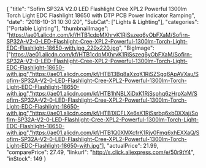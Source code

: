 {
	"title": "Sofirn SP32A V2.0 LED Flashlight Cree XPL2 Powerful 1300lm Torch Light EDC Flashlight 18650 with DTP PCB Power Indicator Ramping",
	"date": "2018-10-31 10:30:20",
	"SubCat": ["Lights & Lighting"],
	"categories": ["Portable Lighting"],
	"thumbnailImage": "https://ae01.alicdn.com/kf/HTB1cdpMXhrvK1RjSszeq6yObFXaM/Sofirn-SP32A-V2-0-LED-Flashlight-Cree-XPL2-Powerful-1300lm-Torch-Light-EDC-Flashlight-18650-with.jpg_220x220.jpg",
	"BigImage": ["https://ae01.alicdn.com/kf/HTB1cdpMXhrvK1RjSszeq6yObFXaM/Sofirn-SP32A-V2-0-LED-Flashlight-Cree-XPL2-Powerful-1300lm-Torch-Light-EDC-Flashlight-18650-with.jpg","https://ae01.alicdn.com/kf/HTB13Bq8aXzqK1RjSZSgq6ApAVXau/Sofirn-SP32A-V2-0-LED-Flashlight-Cree-XPL2-Powerful-1300lm-Torch-Light-EDC-Flashlight-18650-with.jpg","https://ae01.alicdn.com/kf/HTB1hNBLXiDxK1RjSsphq6zHrpXaM/Sofirn-SP32A-V2-0-LED-Flashlight-Cree-XPL2-Powerful-1300lm-Torch-Light-EDC-Flashlight-18650-with.jpg","https://ae01.alicdn.com/kf/HTB1XCFLXe6sK1RjSsrbq6xbDXXaj/Sofirn-SP32A-V2-0-LED-Flashlight-Cree-XPL2-Powerful-1300lm-Torch-Light-EDC-Flashlight-18650-with.jpg","https://ae01.alicdn.com/kf/HTB1Q0XMXcfrK1Rjy0Fmq6xhEXXaQ/Sofirn-SP32A-V2-0-LED-Flashlight-Cree-XPL2-Powerful-1300lm-Torch-Light-EDC-Flashlight-18650-with.jpg"],
	"actualPrice": 21.99,
	"comparePrice": 27.49,
	"linkurl": "http://s.click.aliexpress.com/e/50r9tY4",
	"inStock": 149
}
